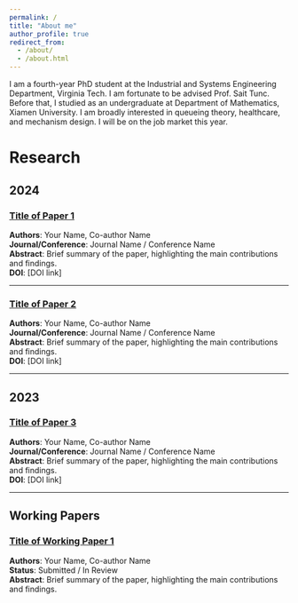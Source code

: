 ```yaml
---
permalink: /
title: "About me"
author_profile: true
redirect_from: 
  - /about/
  - /about.html
---
```


I am a fourth-year PhD student at the Industrial and Systems Engineering Department, Virginia Tech. I am fortunate to be advised Prof. Sait Tunc. Before that, I studied as an undergraduate at Department of Mathematics, Xiamen University. I am broadly interested in queueing theory, healthcare, and mechanism design. I will be on the job market this year. 

# Research

## 2024

### [Title of Paper 1](link-to-paper)
**Authors**: Your Name, Co-author Name  
**Journal/Conference**: Journal Name / Conference Name  
**Abstract**: Brief summary of the paper, highlighting the main contributions and findings.  
**DOI**: [DOI link]

---

### [Title of Paper 2](link-to-paper)
**Authors**: Your Name, Co-author Name  
**Journal/Conference**: Journal Name / Conference Name  
**Abstract**: Brief summary of the paper, highlighting the main contributions and findings.  
**DOI**: [DOI link]

---

## 2023

### [Title of Paper 3](link-to-paper)
**Authors**: Your Name, Co-author Name  
**Journal/Conference**: Journal Name / Conference Name  
**Abstract**: Brief summary of the paper, highlighting the main contributions and findings.  
**DOI**: [DOI link]

---

## Working Papers

### [Title of Working Paper 1](link-to-paper)
**Authors**: Your Name, Co-author Name  
**Status**: Submitted / In Review  
**Abstract**: Brief summary of the paper, highlighting the main contributions and findings.  
